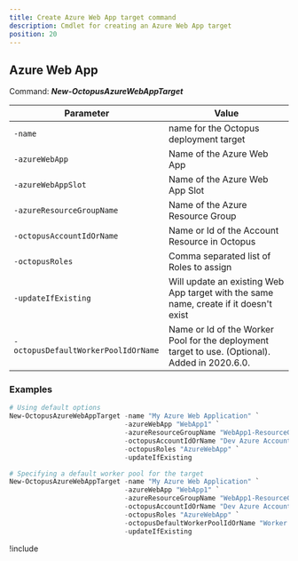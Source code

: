 ```yaml
---
title: Create Azure Web App target command
description: Cmdlet for creating an Azure Web App target
position: 20
---
```


## Azure Web App
Command: **_New-OctopusAzureWebAppTarget_**

| Parameter                           | Value                                         |
| ----------------------------------- | --------------------------------------------- |
| `-name`                             | name for the Octopus deployment target        |
| `-azureWebApp`                      | Name of the Azure Web App                     |
| `-azureWebAppSlot`                  | Name of the Azure Web App Slot                |
| `-azureResourceGroupName`           | Name of the Azure Resource Group              |
| `-octopusAccountIdOrName`           | Name or Id of the Account Resource in Octopus |
| `-octopusRoles`                     | Comma separated list of Roles to assign       |
| `-updateIfExisting`                 | Will update an existing Web App target with the same name, create if it doesn't exist |
| `-octopusDefaultWorkerPoolIdOrName` | Name or Id of the Worker Pool for the deployment target to use. (Optional). Added in 2020.6.0. |

### Examples


```powershell
# Using default options
New-OctopusAzureWebAppTarget -name "My Azure Web Application" `
                             -azureWebApp "WebApp1" `
                             -azureResourceGroupName "WebApp1-ResourceGroup"  `
                             -octopusAccountIdOrName "Dev Azure Account" `
                             -octopusRoles "AzureWebApp" `
                             -updateIfExisting

# Specifying a default worker pool for the target
New-OctopusAzureWebAppTarget -name "My Azure Web Application" `
                             -azureWebApp "WebApp1" `
                             -azureResourceGroupName "WebApp1-ResourceGroup"  `
                             -octopusAccountIdOrName "Dev Azure Account" `
                             -octopusRoles "AzureWebApp" `
                             -octopusDefaultWorkerPoolIdOrName "Worker Pool with Azure Access" `
                             -updateIfExisting
```

!include <create-deployment-targets-warning>
